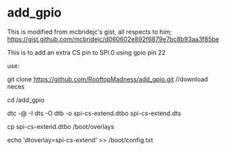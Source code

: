 # add_gpio 
This is modified from mcbridejc's gist, all respects to him; https://gist.github.com/mcbridejc/d060602e892f6879e7bc8b93aa3f85be

This is to add an extra CS pin to SPI.0 using gpio pin 22

use:

git clone https://github.com/RooftopMadness/add_gpio.git  //download neces

cd /add_gpio 

dtc -@ -I dts -O dtb -o spi-cs-extend.dtbo spi-cs-extend.dts 

cp spi-cs-extend.dtbo /boot/overlays 

echo 'dtoverlay=spi-cs-extend' >> /boot/config.txt 

